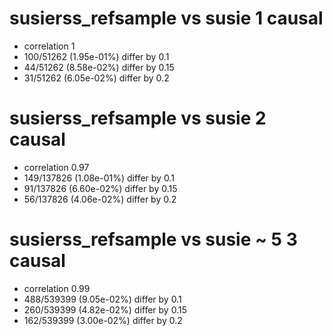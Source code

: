 # susierss_refsample vs susie  1 causal

- correlation 1
- 100/51262 (1.95e-01%) differ by 0.1
- 44/51262 (8.58e-02%) differ by 0.15
- 31/51262 (6.05e-02%) differ by 0.2


# susierss_refsample vs susie  2 causal

- correlation 0.97
- 149/137826 (1.08e-01%) differ by 0.1
- 91/137826 (6.60e-02%) differ by 0.15
- 56/137826 (4.06e-02%) differ by 0.2


# susierss_refsample vs susie  ~ 5 3 causal

- correlation 0.99
- 488/539399 (9.05e-02%) differ by 0.1
- 260/539399 (4.82e-02%) differ by 0.15
- 162/539399 (3.00e-02%) differ by 0.2


